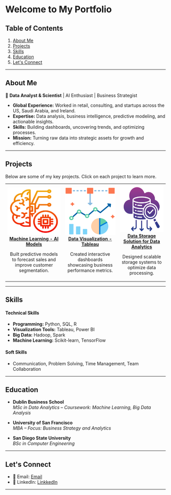 # Welcome to My Portfolio  

## Table of Contents  
1. [About Me](#about-me)  
2. [Projects](#projects)  
3. [Skills](#skills)  
4. [Education](#education)  
5. [Let's Connect](#lets-connect)  

---

## About Me  
🎯 **Data Analyst & Scientist** | AI Enthusiast | Business Strategist  

- **Global Experience:** Worked in retail, consulting, and startups across the US, Saudi Arabia, and Ireland.  
- **Expertise:** Data analysis, business intelligence, predictive modeling, and actionable insights.  
- **Skills:** Building dashboards, uncovering trends, and optimizing processes.  
- **Mission:** Turning raw data into strategic assets for growth and efficiency.

---

## Projects  
Below are some of my key projects. Click on each project to learn more.

<table>
  <tr>
    <td align="center">
      <a href="./Machine_Learning/index.html">
        <img src="asset/machine-learning.png" width="250" height="150" alt="Project 1 Image"/><br/>
        <b>Machine Learning - AI Models</b>
      </a>
      <p>Built predictive models to forecast sales and improve customer segmentation.</p>
    </td>
    <td align="center">
      <a href="./Data_Visualisation/index.html">
        <img src="asset/visualization.png" width="250" height="150" alt="Project 2 Image"/><br/>
        <b>Data Visualization - Tableau</b>
      </a>
      <p>Created interactive dashboards showcasing business performance metrics.</p>
    </td>
    <td align="center">
      <a href="./Data_Storage/index.html">
        <img src="asset/analytics.png" width="250" height="150" alt="Project 3 Image"/><br/>
        <b>Data Storage Solution for Data Analytics</b>
      </a>
      <p>Designed scalable storage systems to optimize data processing.</p>
    </td>
  </tr>
</table>

---

## Skills  

#### Technical Skills  
- **Programming:** Python, SQL, R  
- **Visualization Tools:** Tableau, Power BI  
- **Big Data:** Hadoop, Spark  
- **Machine Learning:** Scikit-learn, TensorFlow  

#### Soft Skills  
- Communication, Problem Solving, Time Management, Team Collaboration  

---

## Education  

- **Dublin Business School**  
  *MSc in Data Analytics – Coursework: Machine Learning, Big Data Analysis*

- **University of San Francisco**  
  *MBA – Focus: Business Strategy and Analytics*

- **San Diego State University**  
  *BSc in Computer Engineering*

---

## Let's Connect  

- 📧 Email: [Email](baqeralshakhs@gmail.com)  
- 💼 LinkedIn: [LinkkedIn](www.linkedin.com/in/baqeralshakhs)  


---

